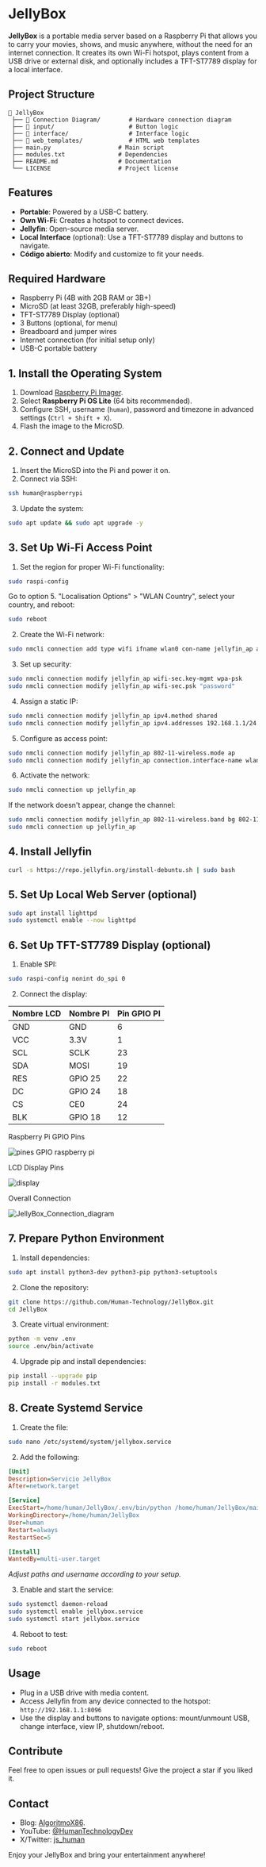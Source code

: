 # JellyBox

**JellyBox** is a portable media server based on a Raspberry Pi that allows you to carry your movies, shows, and music anywhere, without the need for an internet connection. It creates its own Wi-Fi hotspot, plays content from a USB drive or external disk, and optionally includes a TFT-ST7789 display for a local interface.

## Project Structure

```
📂 JellyBox
 ├── 📂 Connection Diagram/        # Hardware connection diagram
 ├── 📂 input/                     # Button logic
 ├── 📂 interface/                 # Interface logic
 ├── 📂 web_templates/             # HTML web templates
 ├── main.py                   # Main script
 ├── modules.txt               # Dependencies
 ├── README.md                 # Documentation
 └── LICENSE                   # Project license
```

## Features

- **Portable**: Powered by a USB-C battery.
- **Own Wi-Fi**: Creates a hotspot to connect devices.
- **Jellyfin**: Open-source media server.
- **Local Interface** (optional): Use a TFT-ST7789 display and buttons to navigate.
- **Código abierto**: Modify and customize to fit your needs.

## Required Hardware

- Raspberry Pi (4B with 2GB RAM or 3B+)
- MicroSD (at least 32GB, preferably high-speed)
- TFT-ST7789 Display (optional)
- 3 Buttons (optional, for menu)
- Breadboard and jumper wires
- Internet connection (for initial setup only)
- USB-C portable battery

## 1. Install the Operating System

1. Download [Raspberry Pi Imager](https://www.raspberrypi.com/software/).
2. Select **Raspberry Pi OS Lite** (64 bits recommended).
3. Configure SSH, username (`human`), password and timezone in advanced settings (`Ctrl + Shift + X`).
4. Flash the image to the MicroSD.

## 2. Connect and Update

1. Insert the MicroSD into the Pi and power it on.
2. Connect via SSH:

```sh
ssh human@raspberrypi
```

3. Update the system:

```sh
sudo apt update && sudo apt upgrade -y
```

## 3. Set Up Wi-Fi Access Point

1. Set the region for proper Wi-Fi functionality:

```sh
sudo raspi-config
```

Go to option 5. "Localisation Options" > "WLAN Country", select your country, and reboot:

```sh
sudo reboot
```

2. Create the Wi-Fi network:

```sh
sudo nmcli connection add type wifi ifname wlan0 con-name jellyfin_ap autoconnect yes ssid JellyBox
```

3. Set up security:

```sh
sudo nmcli connection modify jellyfin_ap wifi-sec.key-mgmt wpa-psk
sudo nmcli connection modify jellyfin_ap wifi-sec.psk "password"
```

4. Assign a static IP:

```sh
sudo nmcli connection modify jellyfin_ap ipv4.method shared
sudo nmcli connection modify jellyfin_ap ipv4.addresses 192.168.1.1/24
```

5. Configure as access point:

```sh
sudo nmcli connection modify jellyfin_ap 802-11-wireless.mode ap
sudo nmcli connection modify jellyfin_ap connection.interface-name wlan0
```

6. Activate the network:

```sh
sudo nmcli connection up jellyfin_ap
```

If the network doesn't appear, change the channel:

```sh
sudo nmcli connection modify jellyfin_ap 802-11-wireless.band bg 802-11-wireless.channel 6
sudo nmcli connection up jellyfin_ap
```

## 4. Install Jellyfin

```sh
curl -s https://repo.jellyfin.org/install-debuntu.sh | sudo bash
```

## 5. Set Up Local Web Server (optional)

```sh
sudo apt install lighttpd
sudo systemctl enable --now lighttpd
```

## 6. Set Up TFT-ST7789 Display (optional)

1. Enable SPI:

```sh
sudo raspi-config nonint do_spi 0
```

2. Connect the display:

| Nombre LCD | Nombre PI | Pin GPIO PI |
| ---------- | --------- | ----------- |
| GND        | GND       | 6           |
| VCC        | 3.3V      | 1           |
| SCL        | SCLK      | 23          |
| SDA        | MOSI      | 19          |
| RES        | GPIO 25   | 22          |
| DC         | GPIO 24   | 18          |
| CS         | CE0       | 24          |
| BLK        | GPIO 18   | 12          |

Raspberry Pi GPIO Pins

![pines GPIO raspberry pi](https://github.com/user-attachments/assets/284f4cba-bc72-45ba-8055-d51c39fdab08)

LCD Display Pins

![display](https://github.com/user-attachments/assets/1b0daac0-9910-4627-94f6-acf1d3b0b0e3)

Overall Connection

![JellyBox_Connection_diagram](https://github.com/user-attachments/assets/f44c2290-ce1e-4a3b-accb-e240ae4cfa84)


## 7. Prepare Python Environment

1. Install dependencies:

```sh
sudo apt install python3-dev python3-pip python3-setuptools
```

2. Clone the repository:

```sh
git clone https://github.com/Human-Technology/JellyBox.git
cd JellyBox
```

3. Create virtual environment:

```sh
python -m venv .env
source .env/bin/activate
```

4. Upgrade pip and install dependencies:

```sh
pip install --upgrade pip
pip install -r modules.txt
```

## 8. Create Systemd Service

1. Create the file:

```sh
sudo nano /etc/systemd/system/jellybox.service
```

2. Add the following:

```ini
[Unit]
Description=Servicio JellyBox
After=network.target

[Service]
ExecStart=/home/human/JellyBox/.env/bin/python /home/human/JellyBox/main.py
WorkingDirectory=/home/human/JellyBox
User=human
Restart=always
RestartSec=5

[Install]
WantedBy=multi-user.target
```

*Adjust paths and username according to your setup.*

3. Enable and start the service:

```sh
sudo systemctl daemon-reload
sudo systemctl enable jellybox.service
sudo systemctl start jellybox.service
```

4. Reboot to test:

```sh
sudo reboot
```

## Usage

- Plug in a USB drive with media content.
- Access Jellyfin from any device connected to the hotspot: `http://192.168.1.1:8096`
- Use the display and buttons to navigate options: mount/unmount USB, change interface, view IP, shutdown/reboot.

## Contribute

Feel free to open issues or pull requests! Give the project a star if you liked it.

## Contact

- Blog: [AlgoritmoX86](http://algoritmox86.com/).
- YouTube: [@HumanTechnologyDev](https://www.youtube.com/@HumanTechnologyDev)
- X/Twitter: [js_human](https://x.com/js_human)

Enjoy your JellyBox and bring your entertainment anywhere!
